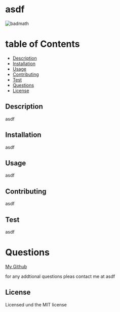 
  # asdf
  ![badmath](https://img.shields.io/badge/license-MIT-brightgreen)
  # table of Contents
  - [Description](#description)
  - [Installation](#installation)
  - [Usage](#usage)
  - [Contributing](#contributing)
  - [Test](#test)
  - [Questions](#questions)
  - [License](#license)

  ## Description
  asdf

  ## Installation
  asdf

  ## Usage
  asdf

  ## Contributing
  asdf

  ## Test
  asdf

  # Questions
  [My Github](https://github.com/asdf)

  for any addtional questions pleas contact me at asdf

  
  ## License

  Licensed und the MIT license
    
